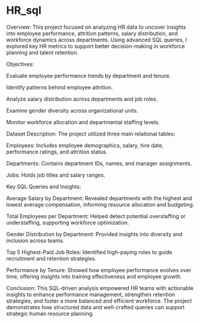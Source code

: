 # HR_sql
Overview: This project focused on analyzing HR data to uncover insights into employee performance, attrition patterns, salary distribution, and workforce dynamics across departments. Using advanced SQL queries, I explored key HR metrics to support better decision-making in workforce planning and talent retention.

Objectives:

Evaluate employee performance trends by department and tenure.

Identify patterns behind employee attrition.

Analyze salary distribution across departments and job roles.

Examine gender diversity across organizational units.

Monitor workforce allocation and departmental staffing levels.

Dataset Description: The project utilized three main relational tables:

Employees: Includes employee demographics, salary, hire date, performance ratings, and attrition status.

Departments: Contains department IDs, names, and manager assignments.

Jobs: Holds job titles and salary ranges.

Key SQL Queries and Insights:

Average Salary by Department: Revealed departments with the highest and lowest average compensation, informing resource allocation and budgeting.

Total Employees per Department: Helped detect potential overstaffing or understaffing, supporting workforce optimization.

Gender Distribution by Department: Provided insights into diversity and inclusion across teams.

Top 5 Highest-Paid Job Roles: Identified high-paying roles to guide recruitment and retention strategies.

Performance by Tenure: Showed how employee performance evolves over time, offering insights into training effectiveness and employee growth.

Conclusion: This SQL-driven analysis empowered HR teams with actionable insights to enhance performance management, strengthen retention strategies, and foster a more balanced and efficient workforce. The project demonstrates how structured data and well-crafted queries can support strategic human resource planning.
